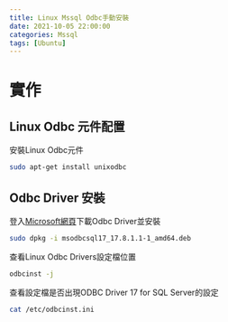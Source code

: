 ```yaml
---
title: Linux Mssql Odbc手動安裝
date: 2021-10-05 22:00:00
categories: Mssql
tags: [Ubuntu]
---
```


# 實作

## Linux Odbc 元件配置

安裝Linux Odbc元件
```bash
sudo apt-get install unixodbc
```

<!--more-->

## Odbc Driver 安裝

登入[Microsoft網頁](https://docs.microsoft.com/en-us/sql/connect/odbc/download-odbc-driver-for-sql-server?view=sql-server-ver15)下載Odbc Driver並安裝
```bash
sudo dpkg -i msodbcsql17_17.8.1.1-1_amd64.deb
```
查看Linux Odbc Drivers設定檔位置
```bash
odbcinst -j
```
查看設定檔是否出現ODBC Driver 17 for SQL Server的設定
```bash
cat /etc/odbcinst.ini
```